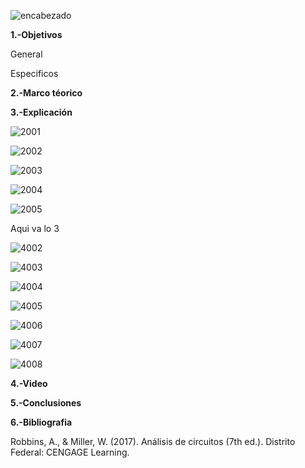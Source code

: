 ![encabezado](https://user-images.githubusercontent.com/75336529/125150642-0469df00-e107-11eb-8c68-cfd142a35059.png)

**1.-Objetivos**

General

Especificos

**2.-Marco téorico**

**3.-Explicación**

![2001](https://user-images.githubusercontent.com/75336529/125521863-dae023e9-fd7f-4570-90e3-179b52a1ed42.jpg)

![2002](https://user-images.githubusercontent.com/75336529/125521910-7c78362f-b1f2-4686-9289-8b0e0013c501.jpg)

![2003](https://user-images.githubusercontent.com/75336529/125521960-15f1467f-63a0-40ca-bf2f-847cbe7f1d4a.jpg)

![2004](https://user-images.githubusercontent.com/75336529/125522006-ebc2e727-a80c-4fe5-8102-fa86c849b3a1.jpg)

![2005](https://user-images.githubusercontent.com/75336529/125522062-a91cb9c7-982b-4875-bd35-303ac3a5f44f.jpg)

Aqui va lo 3

![4002](https://user-images.githubusercontent.com/75336529/125507650-fbf9e520-ee6f-4f73-a6e8-41a0ccddcef2.jpg)

![4003](https://user-images.githubusercontent.com/75336529/125507715-230f9602-6d9e-491c-aa9c-413e4f1b6e25.jpg)

![4004](https://user-images.githubusercontent.com/75336529/125507805-bdcd955e-548d-402a-8193-eb7e0625151d.jpg)

![4005](https://user-images.githubusercontent.com/75336529/125507896-b38cad4e-eabf-46ce-8fee-e9c7fe43bd0a.jpg)

![4006](https://user-images.githubusercontent.com/75336529/125507956-0abab598-9a50-44f2-99c8-a97aaa8ae74c.jpg)

![4007](https://user-images.githubusercontent.com/75336529/125508029-cc494a3f-fa80-4474-ada3-56f020b5d4cc.jpg)

![4008](https://user-images.githubusercontent.com/75336529/125508119-5d185cfa-163c-46b7-ad19-b644e136f42b.jpg)

**4.-Video**

**5.-Conclusiones**

**6.-Bibliografia**

Robbins, A., & Miller, W. (2017). Análisis de circuitos (7th ed.). Distrito Federal: CENGAGE Learning.

